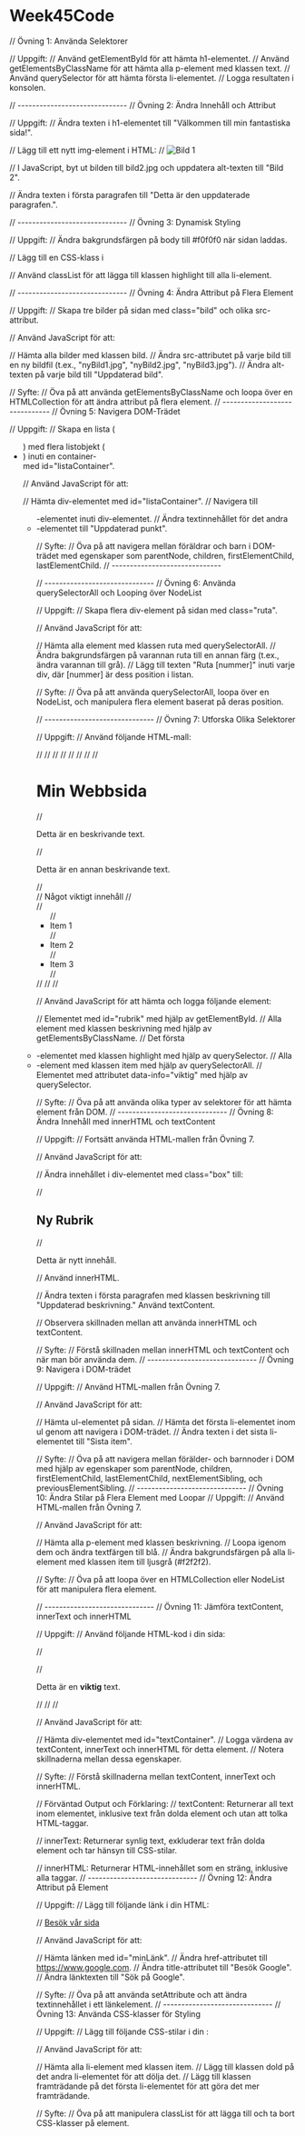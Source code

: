# Week45Code
 
// Övning 1: Använda Selektorer

// Uppgift:
// Använd getElementById för att hämta h1-elementet.
// Använd getElementsByClassName för att hämta alla p-element med klassen text.
// Använd querySelector för att hämta första li-elementet.
// Logga resultaten i konsolen.

// ------------------------------
// Övning 2: Ändra Innehåll och Attribut

// Uppgift:
// Ändra texten i h1-elementet till "Välkommen till min fantastiska sida!".

// Lägg till ett nytt img-element i HTML:
// <img id="bild" src="bild1.jpg" alt="Bild 1">

// I JavaScript, byt ut bilden till bild2.jpg och uppdatera alt-texten till "Bild 2".

// Ändra texten i första paragrafen till "Detta är den uppdaterade paragrafen.".

// ------------------------------
// Övning 3: Dynamisk Styling

// Uppgift:
// Ändra bakgrundsfärgen på body till #f0f0f0 när sidan laddas.

// Lägg till en CSS-klass i <style>-taggen i HTML:
// <style>
//   .highlight {
//     background-color: yellow;
//   }
// </style>

// Använd classList för att lägga till klassen highlight till alla li-element.

// ------------------------------
// Övning 4: Ändra Attribut på Flera Element

// Uppgift:
// Skapa tre bilder på sidan med class="bild" och olika src-attribut.

// Använd JavaScript för att:

// Hämta alla bilder med klassen bild.
// Ändra src-attributet på varje bild till en ny bildfil (t.ex., "nyBild1.jpg", "nyBild2.jpg", "nyBild3.jpg").
// Ändra alt-texten på varje bild till "Uppdaterad bild".

// Syfte:
// Öva på att använda getElementsByClassName och loopa över en HTMLCollection för att ändra attribut på flera element.
// ------------------------------
// Övning 5: Navigera DOM-Trädet

// Uppgift:
// Skapa en lista (<ul>) med flera listobjekt (<li>) inuti en container-<div> med id="listaContainer".

// Använd JavaScript för att:

// Hämta div-elementet med id="listaContainer".
// Navigera till <ul>-elementet inuti div-elementet.
// Ändra textinnehållet för det andra <li>-elementet till "Uppdaterad punkt".

// Syfte:
// Öva på att navigera mellan föräldrar och barn i DOM-trädet med egenskaper som parentNode, children, firstElementChild, lastElementChild.
// ------------------------------

// ------------------------------
// Övning 6: Använda querySelectorAll och Looping över NodeList

// Uppgift:
// Skapa flera div-element på sidan med class="ruta".

// Använd JavaScript för att:

// Hämta alla element med klassen ruta med querySelectorAll.
// Ändra bakgrundsfärgen på varannan ruta till en annan färg (t.ex., ändra varannan till grå).
// Lägg till texten "Ruta [nummer]" inuti varje div, där [nummer] är dess position i listan.

// Syfte:
// Öva på att använda querySelectorAll, loopa över en NodeList, och manipulera flera element baserat på deras position.

// ------------------------------
// Övning 7: Utforska Olika Selektorer

// Uppgift:
// Använd följande HTML-mall:

// <!DOCTYPE html>
// <html lang="sv">
// <head>
//   <meta charset="UTF-8">
//   <title>Selektorer Övning</title>
// </head>
// <body>
//   <h1 id="rubrik">Min Webbsida</h1>
//   <p class="beskrivning">Detta är en beskrivande text.</p>
//   <p class="beskrivning">Detta är en annan beskrivande text.</p>
//   <div data-info="viktig" class="box">
//     <span>Något viktigt innehåll</span>
//   </div>
//   <ul>
//     <li class="item">Item 1</li>
//     <li class="item highlight">Item 2</li>
//     <li class="item">Item 3</li>
//   </ul>
//   <script src="script.js"></script>
// </body>
// </html>

// Använd JavaScript för att hämta och logga följande element:

// Elementet med id="rubrik" med hjälp av getElementById.
// Alla element med klassen beskrivning med hjälp av getElementsByClassName.
// Det första <li>-elementet med klassen highlight med hjälp av querySelector.
// Alla <li>-element med klassen item med hjälp av querySelectorAll.
// Elementet med attributet data-info="viktig" med hjälp av querySelector.

// Syfte:
// Öva på att använda olika typer av selektorer för att hämta element från DOM.
// ------------------------------
// Övning 8: Ändra Innehåll med innerHTML och textContent

// Uppgift:
// Fortsätt använda HTML-mallen från Övning 7.

// Använd JavaScript för att:

// Ändra innehållet i div-elementet med class="box" till:

// <h2>Ny Rubrik</h2>
// <p>Detta är nytt innehåll.</p>
// Använd innerHTML.

// Ändra texten i första paragrafen med klassen beskrivning till "Uppdaterad beskrivning." Använd textContent.

// Observera skillnaden mellan att använda innerHTML och textContent.

// Syfte:
// Förstå skillnaden mellan innerHTML och textContent och när man bör använda dem.
// ------------------------------
// Övning 9: Navigera i DOM-trädet

// Uppgift:
// Använd HTML-mallen från Övning 7.

// Använd JavaScript för att:

// Hämta ul-elementet på sidan.
// Hämta det första li-elementet inom ul genom att navigera i DOM-trädet.
// Ändra texten i det sista li-elementet till "Sista item".

// Syfte:
// Öva på att navigera mellan förälder- och barnnoder i DOM med hjälp av egenskaper som parentNode, children, firstElementChild, lastElementChild, nextElementSibling, och previousElementSibling.
// ------------------------------
// Övning 10: Ändra Stilar på Flera Element med Loopar
// Uppgift:
// Använd HTML-mallen från Övning 7.

// Använd JavaScript för att:

// Hämta alla p-element med klassen beskrivning.
// Loopa igenom dem och ändra textfärgen till blå.
// Ändra bakgrundsfärgen på alla li-element med klassen item till ljusgrå (#f2f2f2).

// Syfte:
// Öva på att loopa över en HTMLCollection eller NodeList för att manipulera flera element.

// ------------------------------
// Övning 11: Jämföra textContent, innerText och innerHTML

// Uppgift:
// Använd följande HTML-kod i din sida:

// <div id="textContainer">
//   <p>Detta är en <strong>viktig</strong> text.</p>
//   <!-- En dold paragraf -->
//   <p style="display: none;">Denna text är dold.</p>
// </div>

// Använd JavaScript för att:

// Hämta div-elementet med id="textContainer".
// Logga värdena av textContent, innerText och innerHTML för detta element.
// Notera skillnaderna mellan dessa egenskaper.

// Syfte:
// Förstå skillnaderna mellan textContent, innerText och innerHTML.

// Förväntad Output och Förklaring:
// textContent: Returnerar all text inom elementet, inklusive text från dolda element och utan att tolka HTML-taggar.

// innerText: Returnerar synlig text, exkluderar text från dolda element och tar hänsyn till CSS-stilar.

// innerHTML: Returnerar HTML-innehållet som en sträng, inklusive alla taggar.
// ------------------------------
// Övning 12: Ändra Attribut på Element

// Uppgift:
// Lägg till följande länk i din HTML:

// <a id="minLänk" href="https://www.example.com" title="Besök Example.com">Besök vår sida</a>

// Använd JavaScript för att:

// Hämta länken med id="minLänk".
// Ändra href-attributet till https://www.google.com.
// Ändra title-attributet till "Besök Google".
// Ändra länktexten till "Sök på Google".

// Syfte:
// Öva på att använda setAttribute och att ändra textinnehållet i ett länkelement.
// ------------------------------
// Övning 13: Använda CSS-klasser för Styling

// Uppgift:
// Lägg till följande CSS-stilar i din <head>:

<style>
  .dold {
    display: none;
  }
  .framträdande {
    color: red;
    font-weight: bold;
  }
</style>

// Använd JavaScript för att:

// Hämta alla li-element med klassen item.
// Lägg till klassen dold på det andra li-elementet för att dölja det.
// Lägg till klassen framträdande på det första li-elementet för att göra det mer framträdande.

// Syfte:
// Öva på att manipulera classList för att lägga till och ta bort CSS-klasser på element.